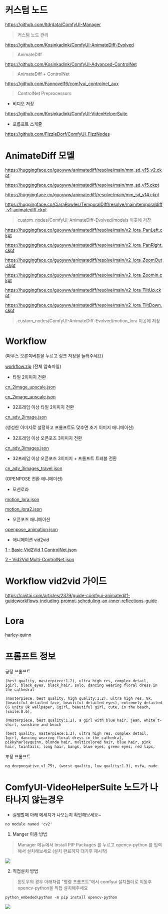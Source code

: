 

# 커스텀 노드

<https://github.com/ltdrdata/ComfyUI-Manager>

> 커스텀 노드 관리

<https://github.com/Kosinkadink/ComfyUI-AnimateDiff-Evolved>

> AnimateDiff

<https://github.com/Kosinkadink/ComfyUI-Advanced-ControlNet>

> AnimateDiff + ControlNet

https://github.com/Fannovel16/comfyui_controlnet_aux

> ControlNet Preprocessors


* 비디오 저장

https://github.com/Kosinkadink/ComfyUI-VideoHelperSuite


* 프롬프트 스케쥴

https://github.com/FizzleDorf/ComfyUI_FizzNodes


# AnimateDiff 모델

<https://huggingface.co/guoyww/animatediff/resolve/main/mm_sd_v15_v2.ckpt>

<https://huggingface.co/guoyww/animatediff/resolve/main/mm_sd_v15.ckpt>

<https://huggingface.co/guoyww/animatediff/resolve/main/mm_sd_v14.ckpt>

<https://huggingface.co/CiaraRowles/TemporalDiff/resolve/main/temporaldiff-v1-animatediff.ckpt>

> custom_nodes/ComfyUI-AnimateDiff-Evolved/models 이곳에 저장  

<https://huggingface.co/guoyww/animatediff/resolve/main/v2_lora_PanLeft.ckpt>

<https://huggingface.co/guoyww/animatediff/resolve/main/v2_lora_PanRight.ckpt>

<https://huggingface.co/guoyww/animatediff/resolve/main/v2_lora_ZoomOut.ckpt>

<https://huggingface.co/guoyww/animatediff/resolve/main/v2_lora_ZoomIn.ckpt>

<https://huggingface.co/guoyww/animatediff/resolve/main/v2_lora_TiltUp.ckpt>

<https://huggingface.co/guoyww/animatediff/resolve/main/v2_lora_TiltDown.ckpt>

> custom_nodes/ComfyUI-AnimateDiff-Evolved/motion_lora 이곳에 저장  

# Workflow

(마우스 오른쪽버튼을 누르고 링크 저장을 눌러주세요)

<a href="./comfyui_animatediff/workflow.zip">workflow.zip</a> (전체 압축파일)

* 타일 2이미지 전환

<a href="./comfyui_animatediff/cn_2image.json">cn_2image_upscale.json</a>

<a href="./comfyui_animatediff/cn_2image_upscale.json">cn_2image_upscale.json</a>

* 32프레임 이상 타일 2이미지 전환

<a href="./comfyui_animatediff/cn_adv_2image.json">cn_adv_2image.json</a>

(생성한 이미지로 설정하고 프롬프트도 맟추면 초기 이미지 애니메이션)

* 32프레임 이상 오픈포즈 3이미지 전환

<a href="./comfyui_animatediff/cn_adv_3images.json">cn_adv_3images.json</a>

* 32프레임 이상 오픈포즈 3이미지 + 프롬프트 트레블 전환

<a href="./comfyui_animatediff/cn_adv_3images_travel.json">cn_adv_3images_travel.json</a>

(OPENPOSE 전환 애니메이션)


* 모션로라

<a href="./comfyui_animatediff/motion_lora.json">motion_lora.json</a>

<a href="./comfyui_animatediff/motion_lora2.json">motion_lora2.json</a>

* 오픈포즈 애니메이션

<a href="./comfyui_animatediff/openpose_animation.json">openpose_animation.json</a>

* 애니메이션 vid2vid

<a href="./comfyui_animatediff/1%20%2D%20Basic%20Vid2Vid%201%20ControlNet%2Ejson">1 - Basic Vid2Vid 1 ControlNet.json</a>

<a href="./comfyui_animatediff/2%20%2D%20Vid2Vid%20Multi%2DControlNet%2Ejson">2 - Vid2Vid Multi-ControlNet.json</a>


# Workflow vid2vid 가이드

https://civitai.com/articles/2379/guide-comfyui-animatediff-guideworkflows-including-prompt-scheduling-an-inner-reflections-guide

# Lora

[harley-quinn](https://civitai.com/models/55639/harley-quinn-or-suicide-squad)



# 프롬프트 정보

긍정 프롬프트

```
(best quality, masterpiece:1.2), ultra high res, complex detail, 1girl, black_eyes, black_hair, solo, dancing wearing floral dress in the cathedral
```

```
(masterpiece, best quality, high quality:1.2), ultra high res, 8k, (beautiful detailed face, beautiful detailed eyes), extremely detailed CG unity 8k wallpaper, 1girl, beautiful girl, cute, in the beach, (smile:0.6), 
```

```
(Masterpiece, best quality:1.2), a girl with blue hair, jean, white t-shirt, sunshine and beach
```

```
(best quality, masterpiece:1.2), ultra high res, complex detail, 1girl, dancing wearing floral dress in the cathedral,
pikkyharleyquinn, blonde hair, multicolored hair, blue hair, pink hair, twintails, long hair, bangs, blue eyes, green eyes, red lips,
```

부정 프롬프트

```
ng_deepnegative_v1_75t, (worst quality, low quality:1.3), nsfw, nude
```


# ComfyUI-VideoHelperSuite 노드가 나타나지 않는경우 

* 실행할때 아래 메세지가 나오는지 확인해보세요~

```
no module named 'cv2'
```

1. Manger 이용 방법

> Manager 메뉴에서 Install PIP Packages 를 누르고 opencv-python 를 입력해서 설치해보세요 (설치 완료까지 대기후 재시작)

<img src="./comfyui_anidiff_lora/manager.png"/>

2. 직접설치 방법

> 윈도우의 경우 아래처럼 "명령 프롬프트"에서 comfyui 설치폴더로 이동후 opencv-python을 직접 설치해주세요

```
python_embeded\python -m pip install opencv-python
```

<img src="./comfyui_anidiff_lora/opencv.png"/>

